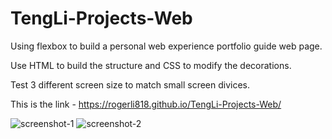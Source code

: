 # TengLi-Projects-Web
Using flexbox to build a personal web experience portfolio guide web page.

Use HTML to build the structure and CSS to modify the decorations.

Test 3 different screen size to match small screen divices. 

This is the link - https://rogerli818.github.io/TengLi-Projects-Web/


![screenshot-1](https://user-images.githubusercontent.com/100240422/159191258-a9df47e5-46e5-4501-9a8e-668fb577e999.jpg)
![screenshot-2](https://user-images.githubusercontent.com/100240422/159191269-62456f54-45b5-4aa4-a7ed-45559f8dabd3.jpg)
